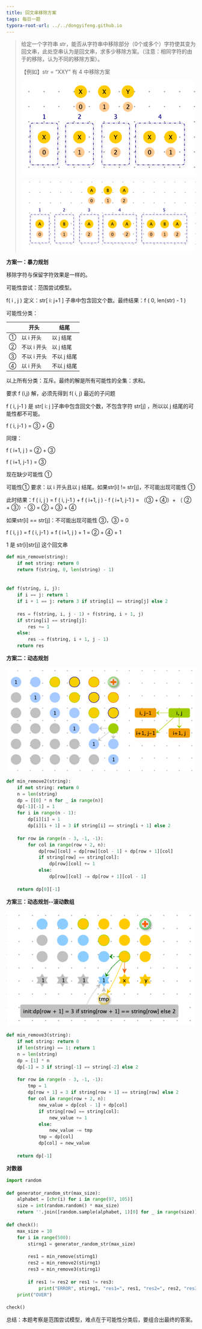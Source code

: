 ```yaml
---
title: 回文串移除方案
tags: 每日一题
typora-root-url: ../../dongyifeng.github.io
---
```


>  给定一个字符串 str，能否从字符串中移除部分（0个或多个）字符使其变为回文串，此处空串认为是回文串，求多少移除方案。（注意：相同字符的由于的移除，认为不同的移除方案）。
>
> 【例如】str = “XXY” 有 4 中移除方案
>
> ![](/images/assets/screenshot-20221021-170855.png)
>
> ![](/images/assets/screenshot-20221021-171153.png)



**方案一：暴力规划**

移除字符与保留字符效果是一样的。

可能性尝试：范围尝试模型。

f( i , j ) 定义：str[ i: j+1 ] 子串中包含回文个数。最终结果：f ( 0, len(str) - 1 )

可能性分类：

|      | 开头        | 结尾        |
| ---- | ----------- | ----------- |
| ①    | 以 i 开头   | 以 j 结尾   |
| ②    | 不以 i 开头 | 以 j 结尾   |
| ③    | 不以 i 开头 | 不以 j 结尾 |
| ④    | 以 i 开头   | 不以 j 结尾 |

以上所有分类：互斥。最终的解是所有可能性的全集：求和。

要求 f (i,j) 解，必须先得到 f( i, j) 最近的子问题

f ( i, j-1 ) 是 str[ i: j ]子串中包含回文个数，不包含字符 str[j] ，所以以 j 结尾的可能性都不可能。

f ( i, j-1 ) = ③ + ④

同理：

f ( i+1, j ) =  ② + ③

f ( i+1, j-1 ) =   ③



现在缺少可能性 ①

可能性① 要求：以 i 开头且以 j 结尾。如果str[i] != str[j]，不可能出现可能性 ①

此时结果：f ( i, j ) =   f ( i, j-1 )  + f ( i+1, j )  - f ( i+1, j-1 ) = （③ + ④）+  （ ② + ③）- ③  = ② + ③ + ④



如果str[i] == str[j]：不可能出现可能性 ③，③ = 0

f ( i, j ) =   f ( i, j-1 )  + f ( i+1, j )  + 1 = ②  + ④ + 1

1 是 str[i]str[j] 这个回文串



```python
def min_remove(string):
    if not string: return 0
    return f(string, 0, len(string) - 1)


def f(string, i, j):
    if i == j: return 1
    if i + 1 == j: return 3 if string[i] == string[j] else 2

    res = f(string, i, j - 1) + f(string, i + 1, j)
    if string[i] == string[j]:
        res += 1
    else:
        res -= f(string, i + 1, j - 1)
    return res
```



**方案二：动态规划**

![](/images/assets/screenshot-20221022-110551.png)

```python
def min_remove2(string):
    if not string: return 0
    n = len(string)
    dp = [[0] * n for _ in range(n)]
    dp[-1][-1] = 1
    for i in range(n - 1):
        dp[i][i] = 1
        dp[i][i + 1] = 3 if string[i] == string[i + 1] else 2

    for row in range(n - 3, -1, -1):
        for col in range(row + 2, n):
            dp[row][col] = dp[row][col - 1] + dp[row + 1][col]
            if string[row] == string[col]:
                dp[row][col] += 1
            else:
                dp[row][col] -= dp[row + 1][col - 1]

    return dp[0][-1]
```



**方案三：动态规划--滚动数组**

![](/images/assets/screenshot-20221022-112934.png)

```python
def min_remove3(string):
    if not string: return 0
    if len(string) == 1: return 1
    n = len(string)
    dp = [1] * n
    dp[-1] = 3 if string[-1] == string[-2] else 2

    for row in range(n - 3, -1, -1):
        tmp = 1
        dp[row + 1] = 3 if string[row + 1] == string[row] else 2
        for col in range(row + 2, n):
            new_value = dp[col - 1] + dp[col]
            if string[row] == string[col]:
                new_value += 1
            else:
                new_value -= tmp
            tmp = dp[col]
            dp[col] = new_value

    return dp[-1]
```



**对数器**

```python
import random

def generator_random_str(max_size):
    alphabet = [chr(i) for i in range(97, 105)]
    size = int(random.random() * max_size)
    return ''.join([random.sample(alphabet, 1)[0] for _ in range(size)])

def check():
    max_size = 10
    for i in range(500):
        stirng1 = generator_random_str(max_size)

        res1 = min_remove(stirng1)
        res2 = min_remove2(stirng1)
        res3 = min_remove3(stirng1)

        if res1 != res2 or res1 != res3:
            print("ERROR", stirng1, "res1=", res1, "res2=", res2, "res3=", res3)
    print("OVER")

check()
```

总结：本题考察是范围尝试模型，难点在于可能性分类后，要组合出最终的答案。